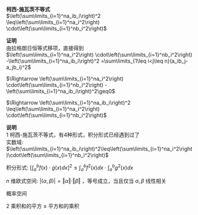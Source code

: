 **柯西-施瓦茨不等式**  
$\left(\sum\limits_{i=1}^na_ib_i\right)^2  
\leq\left(\sum\limits_{i=1}^na_i^2\right)  
\cdot\left(\sum\limits_{i=1}^nb_i^2\right)$  
  
**证明**  
由拉格朗日恒等式移项，直接得到  
$\left(\sum\limits_{i=1}^na_i^2\right)  
\cdot\left(\sum\limits_{i=1}^nb_i^2\right)  
-\left(\sum\limits_{i=1}^na_ib_i\right)^2  
=\sum\limits_{1\leq i<j\leq n}(a_ib_j-a_jb_i)^2$  
  
$\Rightarrow  
\left(\sum\limits_{i=1}^na_i^2\right)  
\cdot\left(\sum\limits_{i=1}^nb_i^2\right)  
-\left(\sum\limits_{i=1}^na_ib_i\right)^2\geq0$  
  
$\Rightarrow  
\left(\sum\limits_{i=1}^na_ib_i\right)^2  
\leq\left(\sum\limits_{i=1}^na_i^2\right)  
\cdot\left(\sum\limits_{i=1}^nb_i^2\right)$  
  
**说明**  
1 柯西-施瓦茨不等式，有4种形式，积分形式已经遇到过了  
实数域:  $\left(\sum\limits_{i=1}^na_ib_i\right)^2\leq\left(\sum\limits_{i=1}^na_i^2\right)\cdot\left(\sum\limits_{i=1}^nb_i^2\right)$  
  
积分形式:  $\left[\int_a^bf(x)\cdot g(x)dx\right]^2\leq\int_a^bf^2(x)dx\cdot\int_a^bg^2(x)dx$  
  
$n$ 维欧式空间:  $\vert(\alpha,\beta)\vert=\Vert\alpha\Vert\cdot\Vert\beta\Vert$ ，等号成立，当且仅当 $\alpha,\beta$ 线性相关  
  
概率空间  
  
2 乘积和的平方 $\leq$ 平方和的乘积  
